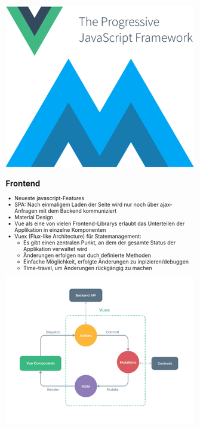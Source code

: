 ![Vue Logo](../assets/vue.png "Logo Title Text 1")![Vue Material Logo](../assets/vue-material.png "Logo Title Text 1")

## Frontend
- Neueste javascript-Features
- SPA: Nach einmaligem Laden der Seite wird nur noch über ajax-Anfragen mit dem Backend kommuniziert
- Material Design
- Vue als eine von vielen Frontend-Librarys erlaubt das Unterteilen der Applikation in einzelne Komponenten 
- Vuex (Flux-like Architecture) für Statemanagement:
  - Es gibt einen zentralen Punkt, an dem der gesamte Status der Applikation verwaltet wird
  - Änderungen erfolgen nur duch definierte Methoden
  - Einfache Möglichkeit, erfolgte Änderungen zu inpizieren/debuggen
  - Time-travel, um Änderungen rückgängig zu machen

![Vuex Architecture](../assets/vuex.png)
